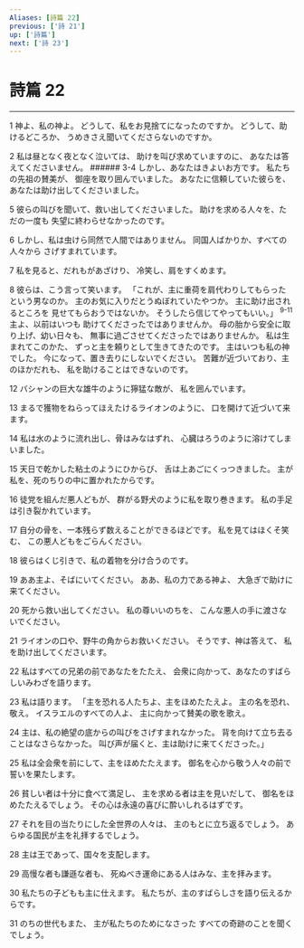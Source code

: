 ```yaml
---
Aliases: [詩篇 22]
previous: ['詩 21']
up: ['詩篇']
next: ['詩 23']
---
```

# 詩篇 22

***




1 
神よ、私の神よ。 どうして、私をお見捨てになったのですか。 どうして、助けるどころか、 うめきさえ聞いてくださらないのですか。 



2 
私は昼となく夜となく泣いては、 助けを叫び求めていますのに、 あなたは答えてくださいません。 ###### 3-4 しかし、あなたはきよいお方です。 私たちの先祖の賛美が、 御座を取り囲んでいました。 あなたに信頼していた彼らを、 あなたは助け出してくださいました。 



5 
彼らの叫びを聞いて、救い出してくださいました。 助けを求める人々を、ただの一度も 失望に終わらせなかったのです。 



6 
しかし、私は虫けら同然で人間ではありません。 同国人ばかりか、すべての人々から さげすまれています。 



7 
私を見ると、だれもがあざけり、 冷笑し、肩をすくめます。 



8 
彼らは、こう言って笑います。 「これが、主に重荷を肩代わりしてもらった という男なのか。 主のお気に入りだとうぬぼれていたやつか。 主に助け出されるところを 見せてもらおうではないか。 そうしたら信じてやってもいい。」 <sup class="versenum">9-11</sup>主よ、以前はいつも 助けてくださったではありませんか。 母の胎から安全に取り上げ、幼い日々も、 無事に過ごさせてくださったではありませんか。 私は生まれてこのかた、 ずっと主を頼りとして生きてきたのです。 主はいつも私の神でした。 今になって、置き去りにしないでください。 苦難が近づいており、主のほかだれも、 私を助けることはできないのです。 



12 
バシャンの巨大な雄牛のように獰猛な敵が、 私を囲んでいます。 



13 
まるで獲物をねらってほえたけるライオンのように、 口を開けて近づいて来ます。 



14 
私は水のように流れ出し、骨はみなはずれ、 心臓はろうのように溶けてしまいました。 



15 
天日で乾かした粘土のようにひからび、 舌は上あごにくっつきました。 主が私を、死のちりの中に置かれたからです。 



16 
徒党を組んだ悪人どもが、 群がる野犬のように私を取り巻きます。 私の手足は引き裂かれています。 



17 
自分の骨を、一本残らず数えることができるほどです。 私を見てはほくそ笑む、 この悪人どもをごらんください。 



18 
彼らはくじ引きで、私の着物を分け合うのです。 



19 
ああ主よ、そばにいてください。 ああ、私の力である神よ、 大急ぎで助けに来てください。 



20 
死から救い出してください。 私の尊いいのちを、 こんな悪人の手に渡さないでください。 



21 
ライオンの口や、野牛の角からお救いください。 そうです、神は答えて、 私を助け出してくださいます。 



22 
私はすべての兄弟の前であなたをたたえ、 会衆に向かって、あなたのすばらしいみわざを語ります。 



23 
私は語ります。 「主を恐れる人たちよ、主をほめたたえよ。 主の名を恐れ、敬え。 イスラエルのすべての人よ、 主に向かって賛美の歌を歌え。 



24 
主は、私の絶望の底からの叫びをさげすまれなかった。 背を向けて立ち去ることはなさらなかった。 叫び声が届くと、主は助けに来てくださった。」 



25 
私は全会衆を前にして、主をほめたたえます。 御名を心から敬う人々の前で誓いを果たします。 



26 
貧しい者は十分に食べて満足し、 主を求める者は主を見いだして、 御名をほめたたえるでしょう。 その心は永遠の喜びに酔いしれるはずです。 



27 
それを目の当たりにした全世界の人々は、 主のもとに立ち返るでしょう。 あらゆる国民が主を礼拝するでしょう。 



28 
主は王であって、国々を支配します。 



29 
高慢な者も謙遜な者も、 死ぬべき運命にある人はみな、主を拝みます。 



30 
私たちの子どもも主に仕えます。 私たちが、主のすばらしさを語り伝えるからです。 



31 
のちの世代もまた、 主が私たちのためになさった すべての奇跡のことを聞くでしょう。

